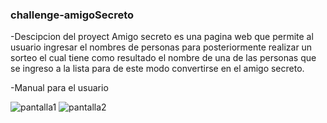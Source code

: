 ### challenge-amigoSecreto

 -Descipcion del proyect 
Amigo secreto es una pagina web que permite al usuario ingresar el nombres de personas para posteriormente realizar un sorteo el cual tiene como resultado el nombre de una de las personas que se ingreso a la lista para de este modo convertirse en el amigo secreto. 

-Manual para el usuario 

![pantalla1](https://github.com/user-attachments/assets/1b1817b5-0246-4f0f-93f7-129109c8cb83)
![pantalla2](https://github.com/user-attachments/assets/a3b8f2f4-9ccf-41ce-b4e5-7f697896ef76)


